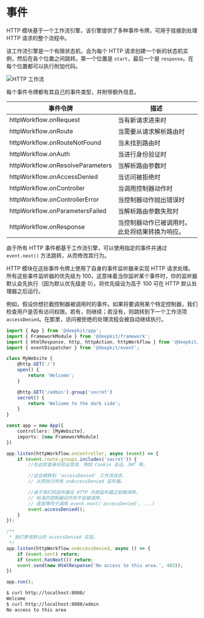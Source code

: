 # 事件

HTTP 模块基于一个工作流引擎，该引擎提供了多种事件令牌，可用于挂接到处理 HTTP 请求的整个流程中。

该工作流引擎是一个有限状态机，会为每个 HTTP 请求创建一个新的状态机实例，然后在各个位置之间跳转。第一个位置是 `start`，最后一个是 `response`。在每个位置都可以执行附加代码。

![HTTP 工作流](/assets/documentation/framework/http-workflow.png)

每个事件令牌都有其自己的事件类型，并附带额外信息。

| 事件令牌                        | 描述                                                                                                              |
|--------------------------------|-------------------------------------------------------------------------------------------------------------------|
| httpWorkflow.onRequest         | 当有新请求进来时                                                                                                  |
| httpWorkflow.onRoute           | 当需要从请求解析路由时                                                                                            |
| httpWorkflow.onRouteNotFound   | 当未找到路由时                                                                                                    |
| httpWorkflow.onAuth            | 当进行身份验证时                                                                                                  |
| httpWorkflow.onResolveParameters | 当解析路由参数时                                                                                                  |
| httpWorkflow.onAccessDenied    | 当访问被拒绝时                                                                                                    |
| httpWorkflow.onController      | 当调用控制器动作时                                                                                                |
| httpWorkflow.onControllerError | 当控制器动作抛出错误时                                                                                            |
| httpWorkflow.onParametersFailed | 当解析路由参数失败时                                                                                              |
| httpWorkflow.onResponse        | 当控制器动作已被调用时。此处将结果转换为响应。                                                                    |

由于所有 HTTP 事件都基于工作流引擎，可以使用指定的事件并通过 `event.next()` 方法跳转，从而修改其行为。

HTTP 模块在这些事件令牌上使用了自身的事件监听器来实现 HTTP 请求处理。所有这些事件监听器的优先级为 100，这意味着当你监听某个事件时，你的监听器默认会先执行（因为默认优先级是 0）。将优先级设为高于 100 可在 HTTP 默认处理器之后运行。

例如，假设你想拦截控制器被调用时的事件。如果将要调用某个特定控制器，我们检查用户是否有访问权限。若有，则继续；若没有，则跳转到下一个工作流项 `accessDenied`。在那里，访问被拒绝的处理流程会被自动继续执行。

```typescript
import { App } from '@deepkit/app';
import { FrameworkModule } from '@deepkit/framework';
import { HtmlResponse, http, httpAction, httpWorkflow } from '@deepkit/http';
import { eventDispatcher } from '@deepkit/event';

class MyWebsite {
    @http.GET('/')
    open() {
        return 'Welcome';
    }

    @http.GET('/admin').group('secret')
    secret() {
        return 'Welcome to the dark side';
    }
}

const app = new App({
    controllers: [MyWebsite],
    imports: [new FrameworkModule]
})

app.listen(httpWorkflow.onController, async (event) => {
    if (event.route.groups.includes('secret')) {
        //在此检查身份验证信息，例如 Cookie 会话、JWT 等。

        //这会跳转到 'accessDenied' 工作流状态，
        // 从而执行所有 onAccessDenied 监听器。

        //由于我们的监听器在 HTTP 内核监听器之前被调用，
        // 标准的控制器动作将不会被调用。
        // 底层等同于调用 event.next('accessDenied', ...)
        event.accessDenied();
    }
});

/**
 * 我们更改默认的 accessDenied 实现。
 */
app.listen(httpWorkflow.onAccessDenied, async () => {
    if (event.sent) return;
    if (event.hasNext()) return;
    event.send(new HtmlResponse('No access to this area.', 403));
})

app.run();
```

```sh
$ curl http://localhost:8080/
Welcome
$ curl http://localhost:8080/admin
No access to this area
```